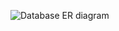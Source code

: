 ![Database ER diagram](https://user-images.githubusercontent.com/76485051/144962393-12072409-9151-47a7-b65c-e2f2372b5f10.png)
